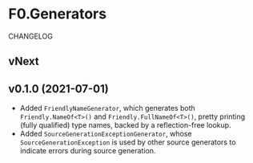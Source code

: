 # F0.Generators
CHANGELOG

## vNext

## v0.1.0 (2021-07-01)
- Added `FriendlyNameGenerator`, which generates both `Friendly.NameOf<T>()` and `Friendly.FullNameOf<T>()`, pretty printing (fully qualified) type names, backed by a reflection-free lookup.
- Added `SourceGenerationExceptionGenerator`, whose `SourceGenerationException` is used by other source generators to indicate errors during source generation.

